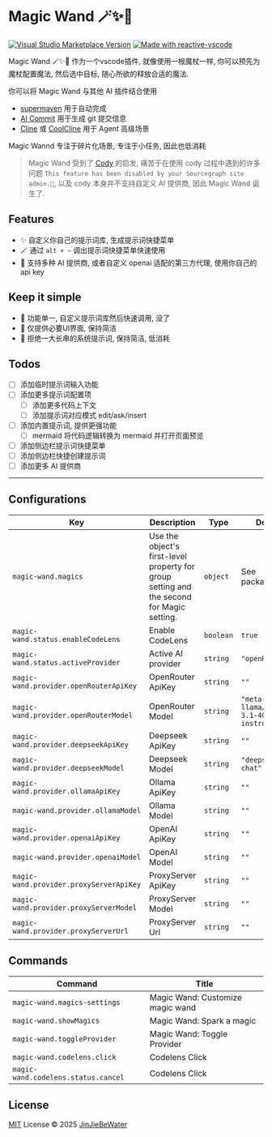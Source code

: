 # Magic Wand 🪄✨🔮

<a href="https://marketplace.visualstudio.com/items?itemName=JinJieBeWater.magic-wand" target="__blank"><img src="https://img.shields.io/visual-studio-marketplace/v/JinJieBeWater.magic-wand.svg?color=eee&amp;label=VS%20Code%20Marketplace&logo=visual-studio-code" alt="Visual Studio Marketplace Version" /></a>
<a href="https://kermanx.github.io/reactive-vscode/" target="__blank"><img src="https://img.shields.io/badge/made_with-reactive--vscode-%23007ACC?style=flat&labelColor=%23229863"  alt="Made with reactive-vscode" /></a>

Magic Wand 🪄✨🔮 作为一个vscode插件, 就像使用一根魔杖一样, 你可以预先为魔杖配置魔法, 然后选中目标, 随心所欲的释放合适的魔法.

你可以将 Magic Wand 与其他 AI 插件结合使用

- [supermaven](https://marketplace.visualstudio.com/items?itemName=supermaven.supermaven) 用于自动完成
- [AI Commit](https://marketplace.visualstudio.com/items?itemName=Sitoi.ai-commit) 用于生成 git 提交信息
- [Cline](https://marketplace.visualstudio.com/items?itemName=saoudrizwan.claude-dev) 或 [CoolCline](https://marketplace.visualstudio.com/items?itemName=CoolCline.coolcline) 用于 Agent 高级场景

Magic Wannd 专注于碎片化场景, 专注于小任务, 因此也低消耗

>Magic Wand 受到了 [Cody](https://github.com/sourcegraph/cody) 的启发, 痛苦于在使用 cody 过程中遇到的许多问题 `This feature has been disabled by your Sourcegraph site admin.🤣`, 以及 cody 本身并不支持自定义 AI 提供商, 因此 Magic Wand 诞生了.

## Features

- ✨ 自定义你自己的提示词库, 生成提示词快捷菜单
- 🪄 通过 `alt + ~` 调出提示词快捷菜单快速使用
- 🔮 支持多种 AI 提供商, 或者自定义 openai 适配的第三方代理, 使用你自己的 api key

## Keep it simple

- 🎯 功能单一, 自定义提示词库然后快速调用, 没了
- 🎨 仅提供必要UI界面, 保持简洁
- 📝 拒绝一大长串的系统提示词, 保持简洁, 低消耗

## Todos

- [ ] 添加临时提示词输入功能
- [ ] 添加更多提示词配置项
  - [ ] 添加更多代码上下文
  - [ ] 添加提示词对应模式 edit/ask/insert
- [ ] 添加内置提示词, 提供更强功能
  - [ ] mermaid 将代码逻辑转换为 mermaid 并打开页面预览
- [ ] 添加侧边栏提示词快捷菜单
- [ ] 添加侧边栏快捷创建提示词
- [ ] 添加更多 AI 提供商

***

## Configurations

<!-- configs -->

| Key                                     | Description                                                                               | Type      | Default                                     |
| --------------------------------------- | ----------------------------------------------------------------------------------------- | --------- | ------------------------------------------- |
| `magic-wand.magics`                     | Use the object's first-level property for group setting and the second for Magic setting. | `object`  | See package.json                            |
| `magic-wand.status.enableCodeLens`      | Enable CodeLens                                                                           | `boolean` | `true`                                      |
| `magic-wand.status.activeProvider`      | Active AI provider                                                                        | `string`  | `"openRouter"`                              |
| `magic-wand.provider.openRouterApiKey`  | OpenRouter ApiKey                                                                         | `string`  | `""`                                        |
| `magic-wand.provider.openRouterModel`   | OpenRouter Model                                                                          | `string`  | `"meta-llama/llama-3.1-405b-instruct:free"` |
| `magic-wand.provider.deepseekApiKey`    | Deepseek ApiKey                                                                           | `string`  | `""`                                        |
| `magic-wand.provider.deepseekModel`     | Deepseek Model                                                                            | `string`  | `"deepseek-chat"`                           |
| `magic-wand.provider.ollamaApiKey`      | Ollama ApiKey                                                                             | `string`  | `""`                                        |
| `magic-wand.provider.ollamaModel`       | Ollama Model                                                                              | `string`  | `""`                                        |
| `magic-wand.provider.openaiApiKey`      | OpenAI ApiKey                                                                             | `string`  | `""`                                        |
| `magic-wand.provider.openaiModel`       | OpenAI Model                                                                              | `string`  | `""`                                        |
| `magic-wand.provider.proxyServerApiKey` | ProxyServer ApiKey                                                                        | `string`  | `""`                                        |
| `magic-wand.provider.proxyServerModel`  | ProxyServer Model                                                                         | `string`  | `""`                                        |
| `magic-wand.provider.proxyServerUrl`    | ProxyServer Url                                                                           | `string`  | `""`                                        |

<!-- configs -->

## Commands

<!-- commands -->

| Command                             | Title                            |
| ----------------------------------- | -------------------------------- |
| `magic-wand.magics-settings`        | Magic Wand: Customize magic wand |
| `magic-wand.showMagics`             | Magic Wand: Spark a magic        |
| `magic-wand.toggleProvider`         | Magic Wand: Toggle Provider      |
| `magic-wand.codelens.click`         | Codelens Click                   |
| `magic-wand.codelens.status.cancel` | Codelens Click                   |

<!-- commands -->

## License

[MIT](./LICENSE.md) License © 2025 [JinJieBeWater](https://github.com/JinJieBeWater)
